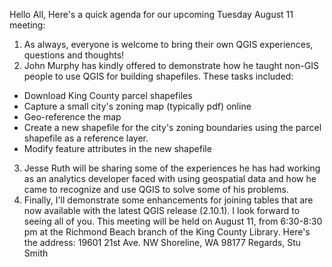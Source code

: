 Hello All,
Here's a quick agenda for our upcoming Tuesday August 11 meeting:
1.  As always, everyone is welcome to bring their own QGIS experiences, questions and thoughts!
2.  John Murphy has kindly offered to demonstrate how he taught non-GIS people to use QGIS for building shapefiles.  These tasks included:
- Download King County parcel shapefiles
- Capture a small city's zoning map (typically pdf) online
- Geo-reference the map
- Create a new shapefile for the city's zoning boundaries using the parcel shapefile as a reference layer.
- Modify feature attributes in the new shapefile
3.  Jesse Ruth will be sharing some of the experiences he has had working as an analytics developer faced with using geospatial data and how he came to recognize and use QGIS to solve some of his problems.
4.  Finally, I'll demonstrate some enhancements for joining tables that are now available with the latest QGIS release (2.10.1).
I look forward to seeing all of you.  This meeting will be held on August 11, from 6:30-8:30 pm at the Richmond Beach branch of the King County Library.  Here's the address:
19601 21st Ave. NW
Shoreline, WA 98177
Regards, Stu Smith
